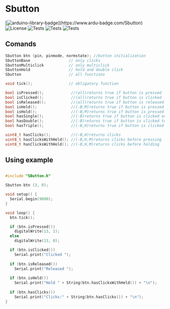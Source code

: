 # Sbutton

[![arduino-library-badge](https://www.ardu-badge.com/badge/Sbutton.svg?)](https://www.ardu-badge.com/Sbutton)
![License](https://img.shields.io/badge/License-MIT-blue)
![Tests](https://img.shields.io/github/languages/top/duinolibs/Sbutton)
![Tests](https://img.shields.io/badge/version-0.1.2-blue)
![Tests](https://img.shields.io/github/last-commit/duinolibs/Sbutton)
## Comands
```cpp
Sbutton btn (pin, pinmode, normstate); //button initialization
SbuttonBase                 // only clicks
SbuttonMulticlick           // only multiclick
SbuttonHold                 // hold and double click
Sbutton                     // all functions

void tick();                // obligatory function

bool isPressed();            //(all)returns true if button is pressed
bool isClicked();            //(all)returns true if button is clicked
bool isReleased();           //(all)returns true if button is released
bool isHeld();               //(-B,M)returns true if button is pressed in timeout
bool isHold();               //(-B,M)returns true if button is pressed after timeout
bool hasSingle();            //(-B)returns true if button is clicked once
bool hasDouble();            //(-B)returns true if button is clicked twice
bool hasTriple();            //(-B,H)returns true if button is clicked three times

uint8_t hasClicks();         //(-B,H)returns clicks 
uint8_t hasClicksWithHeld(); //(-B,H,M)returns clicks before pressing
uint8_t hasClicksWithHold(); //(-B,H,M)returns clicks before holding
```
## Using example
```cpp

#include "SButton.h"

Sbutton btn (3, 0);

void setup() {
  Serial.begin(9600);
}

void loop() {
  btn.tick();

  if (btn.isPressed())
    digitalWrite(13, 1);
  else
    digitalWrite(13, 0);

  if (btn.isClicked())
    Serial.print("Clicked ");
  
  if (btn.isReleased())
    Serial.print("Released ");
  
  if (btn.isHeld())
    Serial.print("Hold " + String(btn.hasClicksWithHeld()) + "\n");
  
  if (btn.hasClicks())
    Serial.print("Clicks:" + String(btn.hasClicks()) + "\n");
}

```

